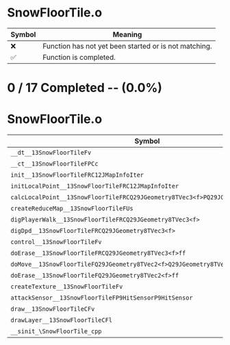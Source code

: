# SnowFloorTile.o
| Symbol | Meaning 
| ------------- | ------------- 
| :x: | Function has not yet been started or is not matching. 
| :white_check_mark: | Function is completed. 


# 0 / 17 Completed -- (0.0%)
# SnowFloorTile.o
| Symbol | Decompiled? |
| ------------- | ------------- |
| `__dt__13SnowFloorTileFv` | :x: |
| `__ct__13SnowFloorTileFPCc` | :x: |
| `init__13SnowFloorTileFRC12JMapInfoIter` | :x: |
| `initLocalPoint__13SnowFloorTileFRC12JMapInfoIter` | :x: |
| `calcLocalPoint__13SnowFloorTileFRCQ29JGeometry8TVec3<f>PQ29JGeometry8TVec3<f>f` | :x: |
| `createReduceMap__13SnowFloorTileFUs` | :x: |
| `digPlayerWalk__13SnowFloorTileFRCQ29JGeometry8TVec3<f>` | :x: |
| `digDpd__13SnowFloorTileFRCQ29JGeometry8TVec3<f>` | :x: |
| `control__13SnowFloorTileFv` | :x: |
| `doErase__13SnowFloorTileFRCQ29JGeometry8TVec3<f>ff` | :x: |
| `doMove__13SnowFloorTileFQ29JGeometry8TVec2<f>Q29JGeometry8TVec2<f>ff` | :x: |
| `doErase__13SnowFloorTileFQ29JGeometry8TVec2<f>ff` | :x: |
| `createTexture__13SnowFloorTileFv` | :x: |
| `attackSensor__13SnowFloorTileFP9HitSensorP9HitSensor` | :x: |
| `draw__13SnowFloorTileCFv` | :x: |
| `drawLayer__13SnowFloorTileCFl` | :x: |
| `__sinit_\SnowFloorTile_cpp` | :x: |

